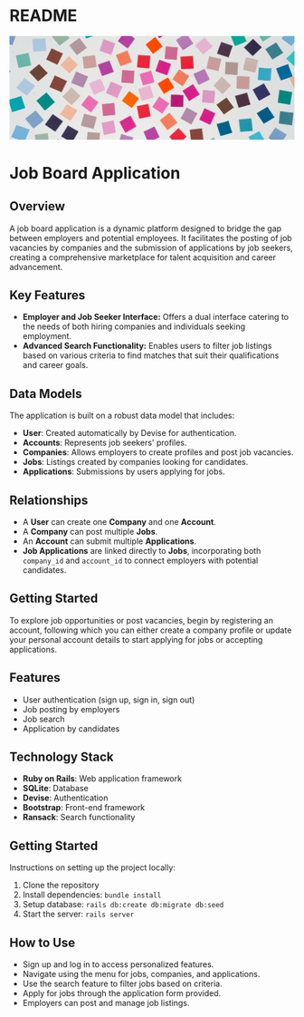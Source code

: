 # README

![Job Board Image](/public/stickers1.jpg)

# Job Board Application

## Overview

A job board application is a dynamic platform designed to bridge the gap between employers and potential employees. It facilitates the posting of job vacancies by companies and the submission of applications by job seekers, creating a comprehensive marketplace for talent acquisition and career advancement.

## Key Features

- **Employer and Job Seeker Interface:** Offers a dual interface catering to the needs of both hiring companies and individuals seeking employment.
- **Advanced Search Functionality:** Enables users to filter job listings based on various criteria to find matches that suit their qualifications and career goals.

## Data Models

The application is built on a robust data model that includes:

- **User**: Created automatically by Devise for authentication.
- **Accounts**: Represents job seekers' profiles.
- **Companies**: Allows employers to create profiles and post job vacancies.
- **Jobs**: Listings created by companies looking for candidates.
- **Applications**: Submissions by users applying for jobs.

## Relationships

- A **User** can create one **Company** and one **Account**.
- A **Company** can post multiple **Jobs**.
- An **Account** can submit multiple **Applications**.
- **Job Applications** are linked directly to **Jobs**, incorporating both `company_id` and `account_id` to connect employers with potential candidates.

## Getting Started

To explore job opportunities or post vacancies, begin by registering an account, following which you can either create a company profile or update your personal account details to start applying for jobs or accepting applications.

## Features
- User authentication (sign up, sign in, sign out)
- Job posting by employers
- Job search
- Application by candidates

## Technology Stack
- **Ruby on Rails**: Web application framework
- **SQLite**: Database
- **Devise**: Authentication
- **Bootstrap**: Front-end framework
- **Ransack**: Search functionality

## Getting Started
Instructions on setting up the project locally:
1. Clone the repository
2. Install dependencies: `bundle install`
3. Setup database: `rails db:create db:migrate db:seed`
4. Start the server: `rails server`

## How to Use
- Sign up and log in to access personalized features.
- Navigate using the menu for jobs, companies, and applications.
- Use the search feature to filter jobs based on criteria.
- Apply for jobs through the application form provided.
- Employers can post and manage job listings.

